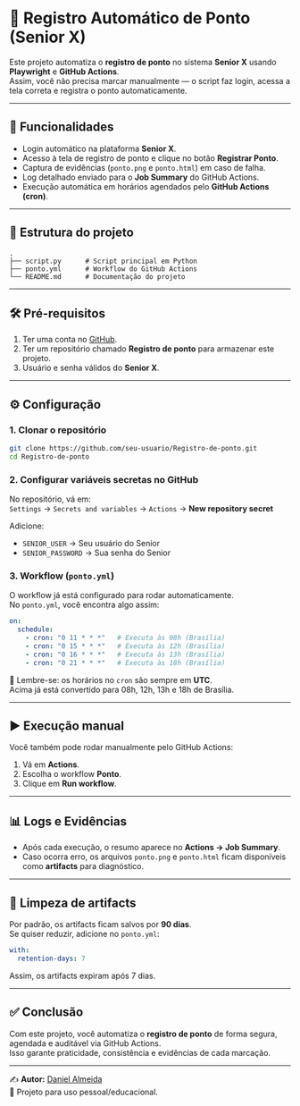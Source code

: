 # 🤖 Registro Automático de Ponto (Senior X)

Este projeto automatiza o **registro de ponto** no sistema **Senior X** usando **Playwright** e **GitHub Actions**.  
Assim, você não precisa marcar manualmente — o script faz login, acessa a tela correta e registra o ponto automaticamente.

---

## 🚀 Funcionalidades
- Login automático na plataforma **Senior X**.  
- Acesso à tela de registro de ponto e clique no botão **Registrar Ponto**.  
- Captura de evidências (`ponto.png` e `ponto.html`) em caso de falha.  
- Log detalhado enviado para o **Job Summary** do GitHub Actions.  
- Execução automática em horários agendados pelo **GitHub Actions (cron)**.  

---

## 📂 Estrutura do projeto
```
.
├── script.py      # Script principal em Python
├── ponto.yml      # Workflow do GitHub Actions
└── README.md      # Documentação do projeto
```

---

## 🛠️ Pré-requisitos
1. Ter uma conta no [GitHub](https://github.com/).  
2. Ter um repositório chamado **Registro de ponto** para armazenar este projeto.  
3. Usuário e senha válidos do **Senior X**.  

---

## ⚙️ Configuração

### 1. Clonar o repositório
```bash
git clone https://github.com/seu-usuario/Registro-de-ponto.git
cd Registro-de-ponto
```

### 2. Configurar variáveis secretas no GitHub
No repositório, vá em:  
`Settings` → `Secrets and variables` → `Actions` → **New repository secret**  

Adicione:  
- `SENIOR_USER` → Seu usuário do Senior  
- `SENIOR_PASSWORD` → Sua senha do Senior  

### 3. Workflow (`ponto.yml`)
O workflow já está configurado para rodar automaticamente.  
No `ponto.yml`, você encontra algo assim:

```yaml
on:
  schedule:
    - cron: "0 11 * * *"   # Executa às 08h (Brasília)
    - cron: "0 15 * * *"   # Executa às 12h (Brasília)
    - cron: "0 16 * * *"   # Executa às 13h (Brasília)
    - cron: "0 21 * * *"   # Executa às 18h (Brasília)
```

📌 Lembre-se: os horários no `cron` são sempre em **UTC**.  
Acima já está convertido para 08h, 12h, 13h e 18h de Brasília.  

---

## ▶️ Execução manual
Você também pode rodar manualmente pelo GitHub Actions:  
1. Vá em **Actions**.  
2. Escolha o workflow **Ponto**.  
3. Clique em **Run workflow**.  

---

## 📊 Logs e Evidências
- Após cada execução, o resumo aparece no **Actions → Job Summary**.  
- Caso ocorra erro, os arquivos `ponto.png` e `ponto.html` ficam disponíveis como **artifacts** para diagnóstico.  

---

## 🧹 Limpeza de artifacts
Por padrão, os artifacts ficam salvos por **90 dias**.  
Se quiser reduzir, adicione no `ponto.yml`:

```yaml
with:
  retention-days: 7
```

Assim, os artifacts expiram após 7 dias.

---

## ✅ Conclusão
Com este projeto, você automatiza o **registro de ponto** de forma segura, agendada e auditável via GitHub Actions.  
Isso garante praticidade, consistência e evidências de cada marcação.  

---

✍️ **Autor:** [Daniel Almeida](https://github.com/dsantosa0806)  
📌 Projeto para uso pessoal/educacional.
